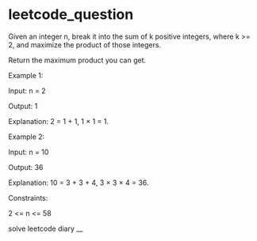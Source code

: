 # leetcode_question


Given an integer n, break it into the sum of k positive integers, where k >= 2, and maximize the product of those integers.

Return the maximum product you can get.

 

Example 1:

Input: n = 2

Output: 1

Explanation: 2 = 1 + 1, 1 × 1 = 1.

Example 2:

Input: n = 10

Output: 36

Explanation: 10 = 3 + 3 + 4, 3 × 3 × 4 = 36.
 

Constraints:

2 <= n <= 58


solve leetcode diary
__
